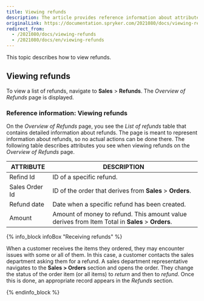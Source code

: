 ```yaml
---
title: Viewing refunds
description: The article provides reference information about attributes Back Office users see when viewing the list of refunds.
originalLink: https://documentation.spryker.com/2021080/docs/viewing-refunds
redirect_from:
  - /2021080/docs/viewing-refunds
  - /2021080/docs/en/viewing-refunds
---
```


This topic describes how to view refunds. 

## Viewing refunds

To view a list of refunds, navigate to **Sales** > **Refunds**. The *Overview of Refunds* page is displayed. 


### Reference information: Viewing refunds

On the *Overview of Refunds* page, you see the *List of refunds* table that contains detailed information about refunds. The page is meant to represent  information about refunds, so no actual actions can be done there.
The following table describes attributes you see when viewing refunds on the *Overview of Refunds* page.

| ATTRIBUTE | DESCRIPTION  |
| --- | --- |
| Refind Id| ID of a specific refund. |
|Sales Order Id  | ID of the order that derives from **Sales** > **Orders**. |
| Refund date | Date when a specific refund has been created.|
| Amount | Amount of money to refund. This amount value derives from Item Total in **Sales** > **Orders**.|

{% info_block infoBox "Receiving refunds" %}

When a customer receives the items they ordered, they may encounter issues with some or all of them. In this case, a customer contacts the sales department asking them for a refund. A sales department representative navigates to the **Sales > Orders** section and opens the order. They change the status of the order item (or all items) to *return* and then to *refund*. Once this is done, an appropriate record appears in the *Refunds* section.

{% endinfo_block %}


